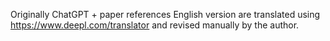 Originally ChatGPT + paper references
English version are translated using https://www.deepl.com/translator
and revised manually by the author. 